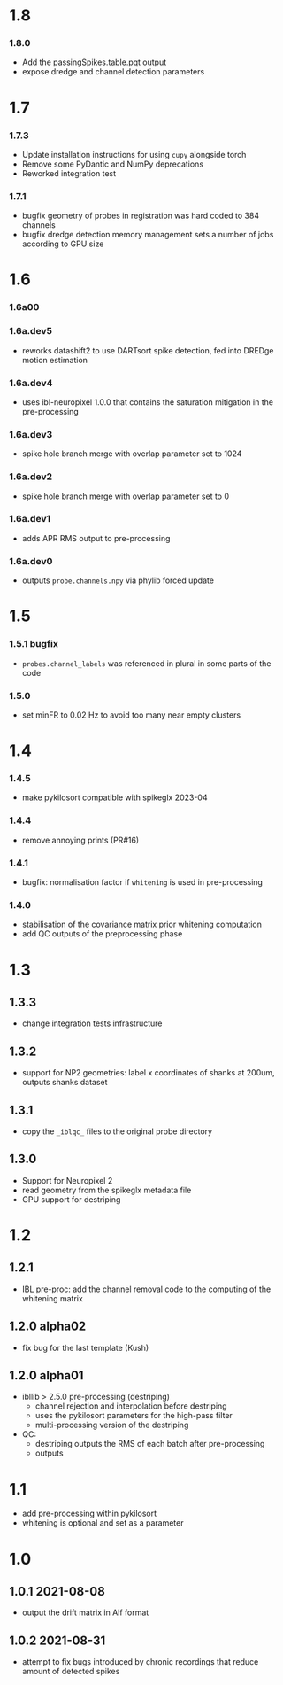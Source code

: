 # 1.8
### 1.8.0
- Add the passingSpikes.table.pqt output
- expose dredge and channel detection parameters

# 1.7
### 1.7.3
- Update installation instructions for using `cupy` alongside torch
- Remove some PyDantic and NumPy deprecations
- Reworked integration test

### 1.7.1
- bugfix geometry of probes in registration was hard coded to 384 channels
- bugfix dredge detection memory management sets a number of jobs according to GPU size

# 1.6
### 1.6a00
### 1.6a.dev5
-   reworks datashift2 to use DARTsort spike detection, fed into DREDge motion estimation
### 1.6a.dev4
-   uses ibl-neuropixel 1.0.0 that contains the saturation mitigation in the pre-processing
### 1.6a.dev3
-   spike hole branch merge with overlap parameter set to 1024
### 1.6a.dev2
-   spike hole branch merge with overlap parameter set to 0
### 1.6a.dev1
-   adds APR RMS output to pre-processing
### 1.6a.dev0
-   outputs `probe.channels.npy` via phylib forced update

# 1.5
### 1.5.1 bugfix
- `probes.channel_labels` was referenced in plural in some parts of the code
### 1.5.0
- set minFR to 0.02 Hz to avoid too many near empty clusters
# 1.4
### 1.4.5
- make pykilosort compatible with spikeglx 2023-04
### 1.4.4
- remove annoying prints (PR#16)
### 1.4.1
- bugfix: normalisation factor if `whitening` is used in pre-processing
### 1.4.0
- stabilisation of the covariance matrix prior whitening computation
- add QC outputs of the preprocessing phase

# 1.3
## 1.3.3
-   change integration tests infrastructure
## 1.3.2
-   support for NP2 geometries: label x coordinates of shanks at 200um, outputs shanks dataset
## 1.3.1
-   copy the `_iblqc_` files to the original probe directory
## 1.3.0
-   Support for Neuropixel 2
-   read geometry from the spikeglx metadata file
-   GPU support for destriping

# 1.2
## 1.2.1
-   IBL pre-proc: add the channel removal code to the computing of the whitening matrix 

## 1.2.0 alpha02
-   fix bug for the last template (Kush)

## 1.2.0 alpha01 
-   ibllib > 2.5.0 pre-processing (destriping)
    -   channel rejection and interpolation before destriping
    -   uses the pykilosort parameters for the high-pass filter
    -   multi-processing version of the destriping
-   QC:
    -   destriping outputs the RMS of each batch after pre-processing
    -   outputs

# 1.1
-   add pre-processing within pykilosort
-   whitening is optional and set as a parameter

# 1.0
## 1.0.1 2021-08-08
-   output the drift matrix in Alf format
## 1.0.2 2021-08-31
-   attempt to fix bugs introduced by chronic recordings that reduce amount of detected spikes
